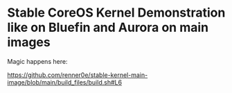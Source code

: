 # Stable CoreOS Kernel Demonstration like on Bluefin and Aurora on main images

Magic happens here:

https://github.com/renner0e/stable-kernel-main-image/blob/main/build_files/build.sh#L6
